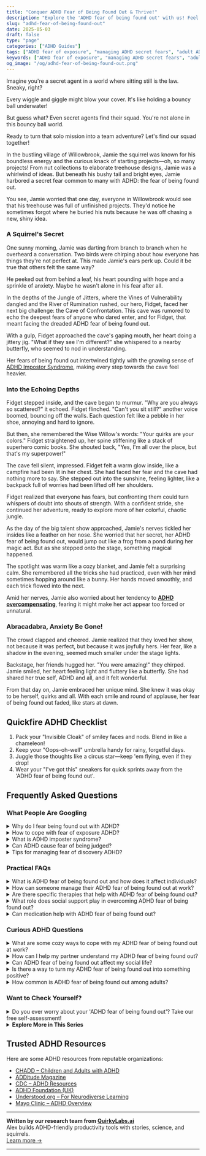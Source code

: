 ```yaml
---
title: "Conquer ADHD Fear of Being Found Out & Thrive!"
description: "Explore the 'ADHD fear of being found out' with us! Feel seen and uplifted as we dive into the joys and jitters of being your unique self. Join the squad!"
slug: "adhd-fear-of-being-found-out"
date: 2025-05-03
draft: false
type: "page"
categories: ["ADHD Guides"]
tags: ["ADHD fear of exposure", "managing ADHD secret fears", "adult ADHD emotional support", "ADHD unfinished projects anxiety", "ADHD community support", "ADHD validating experiences", "overcoming ADHD stigma"]
keywords: ["ADHD fear of exposure", "managing ADHD secret fears", "adult ADHD emotional support", "ADHD unfinished projects anxiety", "ADHD community support", "ADHD validating experiences", "overcoming ADHD stigma"]
og_image: "/og/adhd-fear-of-being-found-out.png"
---
```


Imagine you're a secret agent in a world where sitting still is the law. Sneaky, right?

Every wiggle and giggle might blow your cover. It's like holding a bouncy ball underwater!

But guess what? Even secret agents find their squad. You're not alone in this bouncy ball world.

Ready to turn that solo mission into a team adventure? Let's find our squad together!

In the bustling village of Willowbrook, Jamie the squirrel was known for his boundless energy and the curious knack of starting projects—oh, so many projects! From nut collections to elaborate treehouse designs, Jamie was a whirlwind of ideas. But beneath his bushy tail and bright eyes, Jamie harbored a secret fear common to many with ADHD: the fear of being found out.

You see, Jamie worried that one day, everyone in Willowbrook would see that his treehouse was full of unfinished projects. They'd notice he sometimes forgot where he buried his nuts because he was off chasing a new, shiny idea.

### A Squirrel's Secret

One sunny morning, Jamie was darting from branch to branch when he overheard a conversation. Two birds were chirping about how everyone has things they're not perfect at. This made Jamie's ears perk up. Could it be true that others felt the same way?

He peeked out from behind a leaf, his heart pounding with hope and a sprinkle of anxiety. Maybe he wasn't alone in his fear after all.

In the depths of the Jungle of Jitters, where the Vines of Vulnerability dangled and the River of Rumination rushed, our hero, Fidget, faced her next big challenge: the Cave of Confrontation. This cave was rumored to echo the deepest fears of anyone who dared enter, and for Fidget, that meant facing the dreaded ADHD fear of being found out.

With a gulp, Fidget approached the cave's gaping mouth, her heart doing a jittery jig. "What if they see I'm different?" she whispered to a nearby butterfly, who seemed to nod in understanding.

Her fears of being found out intertwined tightly with the gnawing sense of [ADHD Impostor Syndrome](/pages/adhd-impostor-syndrome/), making every step towards the cave feel heavier.

### Into the Echoing Depths

Fidget stepped inside, and the cave began to murmur. "Why are you always so scattered?" it echoed. Fidget flinched. "Can't you sit still?" another voice boomed, bouncing off the walls. Each question felt like a pebble in her shoe, annoying and hard to ignore.

But then, she remembered the Wise Willow's words: "Your quirks are your colors." Fidget straightened up, her spine stiffening like a stack of superhero comic books. She shouted back, "Yes, I'm all over the place, but that's my superpower!"

The cave fell silent, impressed. Fidget felt a warm glow inside, like a campfire had been lit in her chest. She had faced her fear and the cave had nothing more to say. She stepped out into the sunshine, feeling lighter, like a backpack full of worries had been lifted off her shoulders.

Fidget realized that everyone has fears, but confronting them could turn whispers of doubt into shouts of strength. With a confident stride, she continued her adventure, ready to explore more of her colorful, chaotic jungle.

As the day of the big talent show approached, Jamie's nerves tickled her insides like a feather on her nose. She worried that her secret, her ADHD fear of being found out, would jump out like a frog from a pond during her magic act. But as she stepped onto the stage, something magical happened.

The spotlight was warm like a cozy blanket, and Jamie felt a surprising calm. She remembered all the tricks she had practiced, even with her mind sometimes hopping around like a bunny. Her hands moved smoothly, and each trick flowed into the next.

Amid her nerves, Jamie also worried about her tendency to **[ADHD overcompensating](/pages/adhd-overcompensating/)**, fearing it might make her act appear too forced or unnatural.

### Abracadabra, Anxiety Be Gone!

The crowd clapped and cheered. Jamie realized that they loved her show, not because it was perfect, but because it was joyfully hers. Her fear, like a shadow in the evening, seemed much smaller under the stage lights.

Backstage, her friends hugged her. "You were amazing!" they chirped. Jamie smiled, her heart feeling light and fluttery like a butterfly. She had shared her true self, ADHD and all, and it felt wonderful.

From that day on, Jamie embraced her unique mind. She knew it was okay to be herself, quirks and all. With each smile and round of applause, her fear of being found out faded, like stars at dawn.

## Quickfire ADHD Checklist

1. Pack your "Invisible Cloak" of smiley faces and nods. Blend in like a chameleon!
2. Keep your "Oops-oh-well" umbrella handy for rainy, forgetful days.
3. Juggle those thoughts like a circus star—keep 'em flying, even if they drop!
4. Wear your "I've got this" sneakers for quick sprints away from the 'ADHD fear of being found out'.

## Frequently Asked Questions



### What People Are Googling

<details><summary>Why do I fear being found out with ADHD?</summary><p>It's completely natural to feel that way, and you're definitely not alone in this. Many people with ADHD worry about being "found out" because they fear judgment or misunderstanding from others who may not fully grasp what it's like to live with ADHD. This is often called "impostor syndrome," where you might feel like you're not living up to a certain standard or that you'll be exposed as a fraud. Remember, your ADHD is just one facet of your multifaceted self, and embracing your unique strengths and challenges is key to overcoming these fears.</p></details>
<details><summary>How to cope with fear of exposure ADHD?</summary><p>Absolutely, feeling a bit vulnerable about ADHD is completely understandable, especially in environments where you're expected to perform or engage in certain ways. A good starting point is to acknowledge and accept your feelings as completely valid. It's also helpful to slowly build a support network of people who understand and accept your unique brain wiring—knowing you're not alone can really alleviate that fear. Finally, consider working with a therapist or coach who specializes in ADHD to develop strategies that play to your strengths, making you feel more confident in various settings. Remember, your ADHD is just one part of your wonderful, multifaceted self!</p></details>
<details><summary>What is ADHD imposter syndrome?</summary><p>ADHD imposter syndrome is a common feeling among many adults with ADHD where you might doubt the validity of your diagnosis or feel like you're not "enough" of a certain way to truly have ADHD. This can often come about because ADHD symptoms can vary so much from person to person, and they can even vary in intensity for you from day to day! It's like having a cozy blanket that doesn’t always fit the same way each time you wrap it around yourself. Remember, your experiences are valid, and it's okay to seek support if you're feeling unsure.</p></details>
<details><summary>Can ADHD cause fear of being judged?</summary><p>Absolutely, feeling anxious about being judged is quite common among individuals with ADHD. The fear often stems from past experiences of being misunderstood or criticized for behaviors related to ADHD, like forgetfulness or difficulty staying on task. It's important to remember that you're not alone in feeling this way, and it's okay to be kind to yourself when these feelings surface. Finding supportive communities and working with an understanding coach or therapist can really help in managing these fears and in celebrating your unique strengths.</p></details>
<details><summary>Tips for managing fear of discovery ADHD?</summary><p>Absolutely, feeling a bit apprehensive about others discovering your ADHD is completely natural. A good step to manage this fear is to start by sharing your diagnosis with a trusted friend or family member who is understanding and supportive. This can create a safe space where you feel seen and supported. Additionally, educating yourself about ADHD can empower you and help you articulate your experiences better to others when you're ready. Remember, owning your story can be incredibly empowering and you’re not alone in this journey.</p></details>



### Practical FAQs

<details><summary>What is ADHD fear of being found out and how does it affect individuals?</summary><p>Absolutely, that feeling you're describing is commonly known as "impostor syndrome," and it's quite frequent among individuals with ADHD. This worry — the fear of being 'found out' as not being as capable, competent, or talented as people think — can really weigh on someone, making everyday tasks and interactions feel more daunting. It can lead to stress, overworking, and an exhausting cycle of self-doubt. Remember, you're not alone in feeling this way, and it's okay to talk about these feelings with trusted friends or a professional who can provide support and strategies to manage these thoughts. Keep in mind, your strengths and talents are real and truly your own!</p></details>
<details><summary>How can someone manage their ADHD fear of being found out at work?</summary><p>It’s completely understandable to feel that way; many people with ADHD share this fear of being "found out" at work. One helpful approach is to focus on your strengths and the unique perspectives you bring to your team—ADHD often comes with creative and dynamic qualities that are invaluable in the workplace. If you’re comfortable, consider sharing your diagnosis with a trusted colleague or supervisor who can offer support. Remember, seeking accommodations or using strategies that play to your strengths isn’t just okay; it’s a smart way to thrive in your environment.</p></details>
<details><summary>Are there specific therapies that help with ADHD fear of being found out?</summary><p>Absolutely, and it's so understandable to feel that way given how challenging ADHD can be. One effective approach is cognitive-behavioral therapy (CBT), which helps in addressing the thoughts and behaviors that fuel this fear, often termed "impostor syndrome." Another supportive therapy is acceptance and commitment therapy (ACT), which focuses on accepting your feelings without judgment and committing to actions that align with your values, despite the fear. Both therapies can provide a safe space to explore these feelings and develop practical strategies to feel more secure and confident in your abilities.</p></details>
<details><summary>What role does social support play in overcoming ADHD fear of being found out?</summary><p>Social support plays a crucially comforting role in managing the fear of being "found out" or misunderstood because of ADHD. Having friends, family, or even a support group who understand and validate your experiences can significantly reduce feelings of isolation and anxiety. These supportive relationships offer a safe space where you can share your challenges and successes without judgment. This sense of belonging and acceptance not only helps in coping with fears but also boosts your confidence and resilience in everyday life.</p></details>
<details><summary>Can medication help with ADHD fear of being found out?</summary><p>Absolutely, medication can be a helpful part of managing ADHD, including some of the anxieties like the fear of being "found out" or feeling like an imposter. Many people find that when their ADHD symptoms are better controlled with medication, they feel more confident and secure in their abilities. This can reduce the fear that others will notice their struggles or judge them. Remember, medication is one tool in a broader toolkit, so combining it with strategies like therapy or coaching can provide even more support and reassurance.</p></details>



### Curious ADHD Questions

<details><summary>What are some cozy ways to cope with my ADHD fear of being found out at work?</summary><p>Feeling like you're hiding a part of yourself at work can definitely be stressful, but there are some gentle strategies you can use to feel more secure. Start by creating a small, calming ritual for yourself before starting your workday; maybe a warm cup of tea and a few minutes of mindfulness to set a positive tone. Organizing your workspace with comforting items like plants, personal photos, or a favorite piece of decor can also make your environment feel safer and more personal. Remember, it’s okay to have moments of vulnerability and seeking support from a trusted colleague or mentor can also be a soothing way to reassure yourself that you're not alone in your experiences.</p></details>
<details><summary>How can I help my partner understand my ADHD fear of being found out?</summary><p>It's wonderful that you want to share your feelings with your partner—that’s a big step in any relationship! A cozy chat, maybe over some tea or during a quiet evening, can be a great setting to explain your feelings. Describe how ADHD affects you, especially the fear of being judged or misunderstood, using simple, relatable examples. Encourage your partner to ask questions, and maybe share some articles or resources that have resonated with you. This open dialogue can really help build understanding and empathy between you two.</p></details>
<details><summary>Can ADHD fear of being found out affect my social life?</summary><p>Absolutely, it's quite common for individuals with ADHD to experience feelings of being "found out" or fears around others discovering they might struggle with certain tasks that seem easier for others. This fear can sometimes lead you to avoid social situations or hesitate to form new relationships, which can indeed impact your social life. It's important to remember that everyone has their unique challenges and that you're not alone in feeling this way. Finding a supportive group or a community that understands can really help in easing those fears and can enrich your social interactions.</p></details>
<details><summary>Is there a way to turn my ADHD fear of being found out into something positive?</summary><p>Absolutely, and it's wonderful that you're looking to transform your fear into something positive! A great approach is to channel that fear into an opportunity for self-advocacy and education. By sharing your ADHD experiences and challenges, you not only increase awareness but also foster understanding and support from others. Plus, embracing and disclosing your ADHD can actually boost your confidence and help you connect with others who might be experiencing similar feelings. You're turning a vulnerable spot into a strength by owning your story and using it to build bridges!</p></details>
<details><summary>How common is ADHD fear of being found out among adults?</summary><p>Absolutely, it's pretty common to feel that way! Many adults with ADHD worry about being "found out" or exposed for their struggles with attention, organization, or other symptoms. This fear often stems from worries about judgment or not meeting certain social or professional expectations. It’s important to remember that you're not alone in feeling this way, and reaching out for support can be incredibly affirming and helpful.</p></details>



### Want to Check Yourself?

<details><summary>Do you ever worry about your 'ADHD fear of being found out'? Take our free self-assessment!</summary><p>Oh, absolutely, that feeling is all too familiar to many of us with ADHD! It’s like carrying around a little secret that you worry might spill out at any moment. Taking a self-assessment can be a really supportive step in understanding these feelings better and finding ways to navigate them. It’s a cozy, judgment-free way to explore your experiences, so why not give it a try? It might just shed some comforting light on those tricky feelings.</p></details>

<script type="application/ld+json">
{
  "@context": "https://schema.org",
  "@type": "FAQPage",
  "mainEntity": [
    {
      "@type": "Question",
      "name": "Why do I fear being found out with ADHD?",
      "acceptedAnswer": {
        "@type": "Answer",
        "text": "It's completely natural to feel that way, and you're definitely not alone in this. Many people with ADHD worry about being \"found out\" because they fear judgment or misunderstanding from others who may not fully grasp what it's like to live with ADHD. This is often called \"impostor syndrome,\" where you might feel like you're not living up to a certain standard or that you'll be exposed as a fraud. Remember, your ADHD is just one facet of your multifaceted self, and embracing your unique strengths and challenges is key to overcoming these fears."
      }
    },
    {
      "@type": "Question",
      "name": "How to cope with fear of exposure ADHD?",
      "acceptedAnswer": {
        "@type": "Answer",
        "text": "Absolutely, feeling a bit vulnerable about ADHD is completely understandable, especially in environments where you're expected to perform or engage in certain ways. A good starting point is to acknowledge and accept your feelings as completely valid. It's also helpful to slowly build a support network of people who understand and accept your unique brain wiring\u2014knowing you're not alone can really alleviate that fear. Finally, consider working with a therapist or coach who specializes in ADHD to develop strategies that play to your strengths, making you feel more confident in various settings. Remember, your ADHD is just one part of your wonderful, multifaceted self!"
      }
    },
    {
      "@type": "Question",
      "name": "What is ADHD imposter syndrome?",
      "acceptedAnswer": {
        "@type": "Answer",
        "text": "ADHD imposter syndrome is a common feeling among many adults with ADHD where you might doubt the validity of your diagnosis or feel like you're not \"enough\" of a certain way to truly have ADHD. This can often come about because ADHD symptoms can vary so much from person to person, and they can even vary in intensity for you from day to day! It's like having a cozy blanket that doesn\u2019t always fit the same way each time you wrap it around yourself. Remember, your experiences are valid, and it's okay to seek support if you're feeling unsure."
      }
    },
    {
      "@type": "Question",
      "name": "Can ADHD cause fear of being judged?",
      "acceptedAnswer": {
        "@type": "Answer",
        "text": "Absolutely, feeling anxious about being judged is quite common among individuals with ADHD. The fear often stems from past experiences of being misunderstood or criticized for behaviors related to ADHD, like forgetfulness or difficulty staying on task. It's important to remember that you're not alone in feeling this way, and it's okay to be kind to yourself when these feelings surface. Finding supportive communities and working with an understanding coach or therapist can really help in managing these fears and in celebrating your unique strengths."
      }
    },
    {
      "@type": "Question",
      "name": "Tips for managing fear of discovery ADHD?",
      "acceptedAnswer": {
        "@type": "Answer",
        "text": "Absolutely, feeling a bit apprehensive about others discovering your ADHD is completely natural. A good step to manage this fear is to start by sharing your diagnosis with a trusted friend or family member who is understanding and supportive. This can create a safe space where you feel seen and supported. Additionally, educating yourself about ADHD can empower you and help you articulate your experiences better to others when you're ready. Remember, owning your story can be incredibly empowering and you\u2019re not alone in this journey."
      }
    }
  ]
}
</script>
<script type="application/ld+json">
{
  "@context": "https://schema.org",
  "@type": "Article",
  "author": {
    "@type": "Person",
    "name": "QuirkyLabs",
    "url": "https://quirkylabs.ai/about"
  },
  "headline": "\"Conquer ADHD Fear of Being Found Out & Thrive!\"",
  "mainEntityOfPage": "https://blog.quirkylabs.ai/pages/adhd-fear-of-being-found-out/",
  "datePublished": "2025-05-03"
}
</script>
<script type="application/ld+json">
{
  "@context": "https://schema.org",
  "@type": "BreadcrumbList",
  "itemListElement": [
    {
      "@type": "ListItem",
      "position": 1,
      "name": "Home",
      "item": "https://quirkylabs.ai/"
    },
    {
      "@type": "ListItem",
      "position": 2,
      "name": "Blog",
      "item": "https://blog.quirkylabs.ai/"
    },
    {
      "@type": "ListItem",
      "position": 3,
      "name": "\"Conquer ADHD Fear of Being Found Out & Thrive!\"",
      "item": "https://blog.quirkylabs.ai/pages/adhd-fear-of-being-found-out/"
    }
  ]
}
</script>

<details>
<summary><strong>Explore More in This Series</strong></summary>

- [Adhd Hide Your Struggles](/pages/adhd-hide-your-struggles/)
- [Adhd Perfectionism](/pages/adhd-perfectionism/)
- [Adhd Fake Success](/pages/adhd-fake-success/)
- [Adhd People Pleasing](/pages/adhd-people-pleasing/)
- [Adhd Overcompensating](/pages/adhd-overcompensating/)
- [Adhd Self Sabotage](/pages/adhd-self-sabotage/)
- [Adhd Masking At Work](/pages/adhd-masking-at-work/)
- [Adhd Compliment Doubt](/pages/adhd-compliment-doubt/)
</details>



## Trusted ADHD Resources

Here are some ADHD resources from reputable organizations:

- [CHADD – Children and Adults with ADHD](https://chadd.org)
- [ADDitude Magazine](https://www.additudemag.com)
- [CDC – ADHD Resources](https://www.cdc.gov/ncbddd/adhd)
- [ADHD Foundation (UK)](https://www.adhdfoundation.org.uk)
- [Understood.org – For Neurodiverse Learning](https://www.understood.org)
- [Mayo Clinic – ADHD Overview](https://www.mayoclinic.org/diseases-conditions/adhd)


---

**Written by our research team from [QuirkyLabs.ai](https://quirkylabs.ai)**  
Alex builds ADHD-friendly productivity tools with stories, science, and squirrels.  
[Learn more →](https://quirkylabs.ai)

---